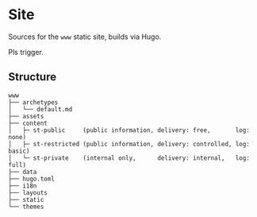 # Site

Sources for the `www` static site, builds via Hugo.

Pls trigger.

## Structure

```
www
├── archetypes
│   └── default.md
├── assets
├── content
│   ├─ st-public     (public information, delivery: free,       log: none)
│   ├─ st-restricted (public information, delivery: controlled, log: basic)
│   └─ st-private    (internal only,      delivery: internal,   log: full)
├── data
├── hugo.toml
├── i18n
├── layouts
├── static
└── themes
```
